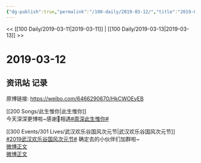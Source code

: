 ```yaml
---
{"dg-publish":true,"permalink":"/100-daily/2019-03-12/","title":"2019-03-12"}
---
```



<< [[100 Daily/2019-03-11\|2019-03-11]] | [[100 Daily/2019-03-13\|2019-03-13]] >>

# 2019-03-12

## 资讯站 记录

原博链接: https://weibo.com/6466290670/HkCWOEyEB

[[200 Songs/此生惟你\|此生惟你]]  
今天深深更博啦~感谢🙏相遇[#周深此生惟你#](https://s.weibo.com/weibo?q=%23%E5%91%A8%E6%B7%B1%E6%AD%A4%E7%94%9F%E6%83%9F%E4%BD%A0%23)  
[](https://weibo.com/detail/4349108501725059)

[[300 Events/301 Lives/武汉欢乐谷国风次元节\|武汉欢乐谷国风次元节]]  
[#2019武汉欢乐谷国风次元节#](https://s.weibo.com/weibo?q=%232019%E6%AD%A6%E6%B1%89%E6%AC%A2%E4%B9%90%E8%B0%B7%E5%9B%BD%E9%A3%8E%E6%AC%A1%E5%85%83%E8%8A%82%23) 确定去的小伙伴们加群啦~  
[微博正文](https://weibo.com/detail/4348924892431182)  
[微博正文](https://weibo.com/detail/4349061949289902)
